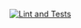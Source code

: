 [![Lint and Tests](https://github.com/marcioc0sta/profits/actions/workflows/lint-and-tests.yaml/badge.svg)](https://github.com/marcioc0sta/profits/actions)
